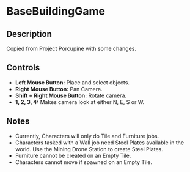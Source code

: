 # BaseBuildingGame

## Description
Copied from Project Porcupine with some changes.

## Controls
- **Left Mouse Button:** Place and select objects.
- **Right Mouse Button:** Pan Camera.
- **Shift + Right Mouse Button:** Rotate camera.
- **1, 2, 3, 4:** Makes camera look at either N, E, S or W.

## Notes
- Currently, Characters will only do Tile and Furniture jobs.
- Characters tasked with a Wall job need Steel Plates available in the world. Use the Mining Drone Station to create Steel Plates.
- Furniture cannot be created on an Empty Tile.
- Characters cannot move if spawned on an Empty Tile.

